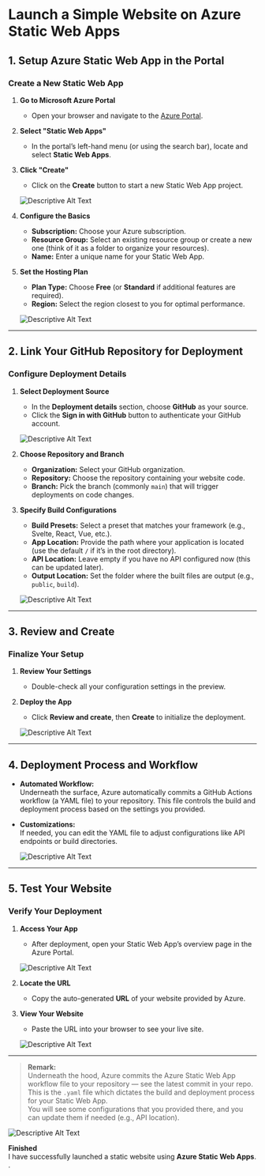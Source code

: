 # Launch a Simple Website on Azure Static Web Apps

## 1. Setup Azure Static Web App in the Portal

### Create a New Static Web App

1. **Go to Microsoft Azure Portal**
   - Open your browser and navigate to the [Azure Portal](https://portal.azure.com).
   
2. **Select "Static Web Apps"**
   - In the portal’s left-hand menu (or using the search bar), locate and select **Static Web Apps**.

3. **Click "Create"**
   - Click on the **Create** button to start a new Static Web App project.

   ![Descriptive Alt Text](./screenshots/Auto/1azure.png)

4. **Configure the Basics**
   - **Subscription:** Choose your Azure subscription.
   - **Resource Group:** Select an existing resource group or create a new one (think of it as a folder to organize your resources).
   - **Name:** Enter a unique name for your Static Web App.

5. **Set the Hosting Plan**
   - **Plan Type:** Choose **Free** (or **Standard** if additional features are required).
   - **Region:** Select the region closest to you for optimal performance.

   ![Descriptive Alt Text](./screenshots/Auto/2azure.png)

---

## 2. Link Your GitHub Repository for Deployment

### Configure Deployment Details

1. **Select Deployment Source**
   - In the **Deployment details** section, choose **GitHub** as your source.
   - Click the **Sign in with GitHub** button to authenticate your GitHub account.

   ![Descriptive Alt Text](./screenshots/Auto/3azure.png)

2. **Choose Repository and Branch**
   - **Organization:** Select your GitHub organization.
   - **Repository:** Choose the repository containing your website code.
   - **Branch:** Pick the branch (commonly `main`) that will trigger deployments on code changes.

3. **Specify Build Configurations**
   - **Build Presets:** Select a preset that matches your framework (e.g., Svelte, React, Vue, etc.).
   - **App Location:** Provide the path where your application is located (use the default `/` if it’s in the root directory).
   - **API Location:** Leave empty if you have no API configured now (this can be updated later).
   - **Output Location:** Set the folder where the built files are output (e.g., `public`, `build`).

   ![Descriptive Alt Text](./screenshots/Auto/4azure.png)

---

## 3. Review and Create

### Finalize Your Setup

1. **Review Your Settings**
   - Double-check all your configuration settings in the preview.
  
2. **Deploy the App**
   - Click **Review and create**, then **Create** to initialize the deployment.
  
   ![Descriptive Alt Text](./screenshots/Auto/5azure.png)

---

## 4. Deployment Process and Workflow

- **Automated Workflow:**  
  Underneath the surface, Azure automatically commits a GitHub Actions workflow (a YAML file) to your repository. This file controls the build and deployment process based on the settings you provided.
  
- **Customizations:**  
  If needed, you can edit the YAML file to adjust configurations like API endpoints or build directories.

  ![Descriptive Alt Text](./screenshots/Auto/6azure.png)

---

## 5. Test Your Website

### Verify Your Deployment

1. **Access Your App**
   - After deployment, open your Static Web App’s overview page in the Azure Portal.

   ![Descriptive Alt Text](./screenshots/Auto/7azure.png)
  
2. **Locate the URL**
   - Copy the auto-generated **URL** of your website provided by Azure.
  
3. **View Your Website**
   - Paste the URL into your browser to see your live site.

   ![Descriptive Alt Text](./screenshots/Auto/8azure.png)

---

> **Remark:**  
> Underneath the hood, Azure commits the Azure Static Web App workflow file to your repository — see the latest commit in your repo.  
> This is the `.yaml` file which dictates the build and deployment process for your Static Web App.  
> You will see some configurations that you provided there, and you can update them if needed (e.g., API location).

   ![Descriptive Alt Text](./screenshots/Auto/9azure.png)

**Finished**  
I have successfully launched a static website using **Azure Static Web Apps**. .
